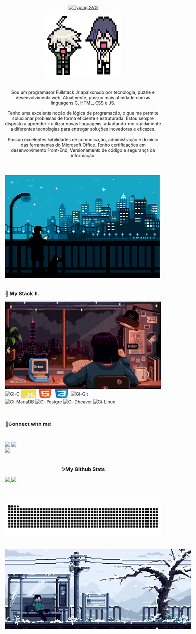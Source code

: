 
<div>
  <p align="center">
<a href="https://git.io/typing-svg"><img src="https://readme-typing-svg.herokuapp.com?font=Bebas+Neue&weight=500&size=23&pause=1000&color=B231F7&width=435&lines=HELLO+%F0%9F%91%8B%2C+I'm+Gildean+Monteiro+:D;‡+Welcome+to+my+profile!+^_^+‡" alt="Typing SVG" /></a>
</p>
</div>
<p align="center">
<img height="200" width="120" alt" " src="./src/header.gif">
<img height="200" width="120" alt" " src="./src/header..gif">
</p>

#

<div>
<p align="center">Sou um programador Fullstack Jr apaixonado por tecnologia, puzzle e desenvolvimento web. Atualmente, possuo mais afinidade com as linguagens C, HTML, CSS e JS.
<br>
<br>
Tenho uma excelente noção de lógica de programação, o que me permite solucionar problemas de forma eficiente e estruturada. Estou sempre disposto a aprender e utilizar novas linguagens,
adaptando-me rapidamente a diferentes tecnologias para entregar soluções inovadoras e eficazes.
<br>
<br>
Possuo excelentes habilidades de comunicação, administração e domínio das ferramentas do Microsoft Office. 
Tenho certificações em desenvolvimento Front-End, Versionamento de código e segurança da informação.
</p>
</div>

#

<br>
<img align="center" alt="Gi-gifCidade"  height="100%" src="./src/menu.gif" style="max-width: 600px; height: auto;" >

#

<div>
   <h3 align="left">
      🎯 My Stack ⇟.
   </h3>
  
<img align="right" alt="Gi-gifStudy" height="300em" src="./src/study.gif" style="max-width: auto; height: auto;">
<br>
<br>

  <div style="display: inline_block">
  
<br>
   <p align="left"> 
      <img align="center" alt="Gi-C" height="30" width="50" src="https://cdn.jsdelivr.net/gh/devicons/devicon@latest/icons/c/c-original.svg">
      <img align="center" alt="Gi-Js" height="30" width="50" src="https://raw.githubusercontent.com/devicons/devicon/master/icons/javascript/javascript-plain.svg">
      <img align="center" alt="Gi-HTML" height="30" width="50" src="https://raw.githubusercontent.com/devicons/devicon/master/icons/html5/html5-original.svg">
      <img align="center" alt="Gi-CSS" height="30" width="50" src="https://raw.githubusercontent.com/devicons/devicon/master/icons/css3/css3-original.svg">
      <img align="center" alt="Gi-Git" height="30" width="50" src="https://cdn.jsdelivr.net/gh/devicons/devicon@latest/icons/git/git-original.svg">
         <br>
      <img align="center" alt="Gi-MariaDB" height="30" width="50" src="https://cdn.jsdelivr.net/gh/devicons/devicon@latest/icons/mariadb/mariadb-original.svg">
      <img align="center" alt="Gi-Postgre" height="30" width="50" src="https://cdn.jsdelivr.net/gh/devicons/devicon@latest/icons/postgresql/postgresql-original.svg">
      <img align="center" alt="Gi-Dbeaver" height="30" width="50" src="https://cdn.jsdelivr.net/gh/devicons/devicon@latest/icons/dbeaver/dbeaver-original.svg">
      <img align="center" alt="Gi-Linux" height="30" width="50" src="https://cdn.jsdelivr.net/gh/devicons/devicon@latest/icons/linux/linux-original.svg">
   </p>
</div>
<br>
 <h3 align="left">
     📲Connect with me!
 </h3>
<br>
  <div>
    <p align="left">
    <a href="https://www.linkedin.com/in/gildean-monteiro-do-nascimento-55aa252b3/" target="_blank"><img src="https://img.shields.io/badge/-LinkedIn-%230077B5?style=for-the-badge&logo=linkedin&logoColor=white" target="_blank"></a> 
    <a href = "mailto:gmonteiro0808@gmail.com"><img src="https://img.shields.io/badge/-Gmail-%23333?style=for-the-badge&logo=gmail&logoColor=white" target="_blank"></a>
  <br>    
    <a href="https://instagram.com/gil_dkaiser" target="_blank"><img src="https://img.shields.io/badge/-Instagram-%23E4405F?style=for-the-badge&logo=instagram&logoColor=white" target="_blank"></a>
     </p>
  </div>
</div>

#

<div>
<h3 align="center">
  ✨My Github Stats
</h3>

   <p align="left">
      <a href="https://github.com/Everett-gi">
      <img height="180em" src="https://github-readme-stats.vercel.app/api?username=Everett-gi&show_icons=true&rank_icons=github&theme=dracula&include_all_commits=true&count_private=true&rank_icon=github"/>
      <img height="180em" src="https://github-readme-stats.vercel.app/api/top-langs/?username=Everett-gi&layout=compact&langs_count=16&theme=dracula"/>
      </p>
</div>
<br>
<br>    

   ![Snake animation](https://github.com/Everett-gi/Everret-gi/blob/output/github-contribution-grid-snake-dark.svg)

#

<img align="center" alt="Gi-gifCidade"  height="100%" src="./src/footer.gif" style="max-width: 600px; height: auto;" >

  
